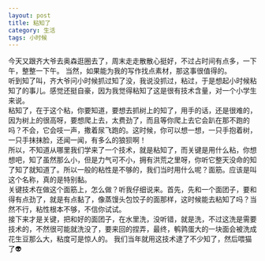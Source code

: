 ```yaml
---
layout: post
title: 粘知了
category: 生活
tags: 小时候
---
```


今天又跟齐大爷去奥森逛圈去了，周末走走散散心挺好，不过占时间有点多，一下午，整整一下午。
当然，如果能为我的写作找点素材，那这事很值得的。  
听到知了叫，齐大爷问小时候抓过知了没，我说没抓过，粘过，于是想起小时候粘知了的事儿。感觉还挺自豪，因为我觉得粘知了这是很有技术含量，对一个小学生来说。  
粘知了，在于这个粘，你要知道，要想去抓树上的知了，用手的话，还是很难的，因为树上的很高呀，要想爬上去，太费劲了，而且等你爬上去它会趴在那不跑的吗？不会，它会吱一声，撒着尿飞跑的。这时候，你可以想一想，一只手抱着树，一只手抹抹脸，还闻一闻，有多么的狼狈啊！  
所以，不知道从哪里我们学来了一个技术，就是粘知了，而关键是用什么粘，你想想吧，知了虽然那么小，但是力气可不小，拥有洪荒之里呀，你听它整天没命的知了知了就知道了。所以一般的粘性是不够的，我们当时用什么呢？面筋。应该是叫这个名称，真的是特别黏。  
关键技术在做这个面筋上，怎么做？听我仔细说来。首先，先和一个面团子，要和得有点劲了，就是有点黏了，像蒸馒头包饺子的面那样，这时候能去粘知了吗？当然不行，粘性根本不够，不信你试试。  
接下来才是关键，把和好的面团子，在水里洗，没听错，就是洗，不过这洗是需要技术的，不然很可能就洗没了，要来回的捏弄，最终，鹌鹑蛋大的一块面会被洗成花生豆那么大，粘度可是惊人的。
我们当年就用这技术逮了不少知了，然后喂猫了👽
